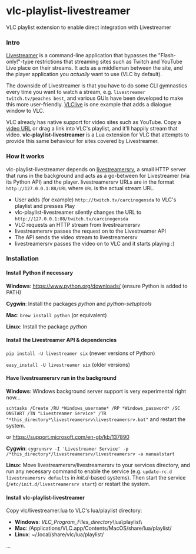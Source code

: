 # vlc-playlist-livestreamer
VLC playlist extension to enable direct integration with Livestreamer

### Intro
[Livestreamer](http://docs.livestreamer.io/) is a command-line application that bypasses the "Flash-only!"-type restrictions that streaming sites such as Twitch and YouTube Live place on their streams. It acts as a middleman between the site, and the player application you *actually* want to use (VLC by default).

The downside of Livestreamer is that you have to do some CLI gymnastics every time you want to watch a stream, e.g. `livestreamer twitch.tv/peaches best`, and various GUIs have been developed to make this more user-friendly. [VLClive](https://github.com/sleighsoft/VLClive) is one example that adds a dialogue window to VLC.

VLC already has native support for video sites such as YouTube. Copy a [video URL](https://www.youtube.com/watch?v=oHg5SJYRHA0) or drag a link into VLC's playlist, and it'll happily stream that video. **vlc-playlist-livestreamer** is a Lua extension for VLC that attempts to provide this same behaviour for sites covered by Livestreamer.

### How it works
vlc-playlist-livestreamer depends on [livestreamersrv](https://github.com/athoik/livestreamersrv), a small HTTP server that runs in the background and acts as a go-between for Livestreamer (via its Python API) and the player. livestreamersrv URLs are in the format `http://127.0.0.1:88/URL` where `URL` is the actual stream URL.

* User adds (for example) `http://twitch.tv/carcinogensda` to VLC's playlist and presses Play
* vlc-playlist-livestreamer silently changes the URL to `http://127.0.0.1:88/twitch.tv/carcinogensda`
* VLC requests an HTTP stream from livestreamersrv
* livestreamersrv passes the request on to the Livestreamer API
* The API sends the video stream to livestreamersrv
* livestreamersrv passes the video on to VLC and it starts playing :)

### Installation
#### Install Python if necessary
**Windows**: https://www.python.org/downloads/ (ensure Python is added to PATH)

**Cygwin**: Install the packages *python* and *python-setuptools*

**Mac**: `brew install python` (or equivalent)

**Linux**: Install the package *python*

#### Install the Livestreamer API & dependencies
`pip install -U livestreamer six` (newer versions of Python)

`easy_install -U livestreamer six` (older versions)

#### Have livestreamersrv run in the background
**Windows**: Windows background server support is very experimental right now...

`schtasks /Create /RU *Windows_username* /RP *Windows_password* /SC ONSTART /TN "Livestreamer Service" /TR "*this_directory*\livestreamersrv\livestreamersrv.bat"` and restart the system.

or https://support.microsoft.com/en-gb/kb/137890

**Cygwin**: `cygrunsrv -I 'Livestreamer Service' -p /*this_directory*/livestreamersrv/livestreamersrv -a manualstart`

**Linux**: Move livestreamersrv/livestreamersrv to your services directory, and run any necessary command to enable the service (e.g. `update-rc.d livestreamersrv defaults` in *init.d*-based systems). Then start the service (`/etc/init.d/livestreamersrv start`) or restart the system.

#### Install vlc-playlist-livestreamer
Copy vlc/livestreamer.lua to VLC's lua/playlist directory:
* **Windows**: *VLC_Program_Files_directory*\lua\playlist\
* **Mac**: /Applications/VLC.app/Contents/MacOS/share/lua/playlist/
* **Linux**: ~/.local/share/vlc/lua/playlist/

...
